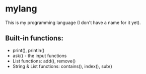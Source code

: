 # mylang

This is my programming language (I don't have a name for it yet).

## Built-in functions:
* print(), println()
* ask() - the input functions
* List functions: add(), remove()
* String & List functions: contains(), index(), sub()
